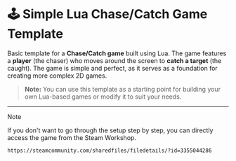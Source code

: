 # 🕹️ Simple Lua Chase/Catch Game Template

Basic template for a **Chase/Catch game** built using Lua. The game features a **player** (the chaser) who moves around the screen to **catch a target** (the caught). The game is simple and perfect, as it serves as a foundation for creating more complex 2D games.

> **Note:** You can use this template as a starting point for building your own Lua-based games or modify it to suit your needs.

---


> [!NOTE]   
> If you don't want to go through the setup step by step, you can directly access the game from the Steam Workshop.
> 
> ```diff
> https://steamcommunity.com/sharedfiles/filedetails/?id=3355044286
> ```


